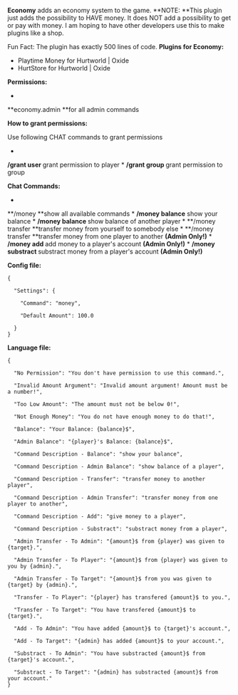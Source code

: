 **Economy** adds an economy system to the game.
**NOTE: **This plugin just adds the possibility to HAVE money. It does NOT add a possibility to get or pay with money. I am hoping to have other developers use this to make plugins like a shop.

Fun Fact: The plugin has exactly 500 lines of code.
**Plugins for Economy:**


* Playtime Money for Hurtworld | Oxide
* HurtStore for Hurtworld | Oxide


**Permissions:**


* 
**economy.admin **for all admin commands


**How to grant permissions:**

Use following CHAT commands to grant permissions


* 
**/grant user <player> <permission>** grant permission to player
* 
**/grant group <group> <permission>** grant permission to group


**Chat Commands:**


* 
**/money **show all available commands
* 
**/money balance** show your balance
* 
**/money balance <player>** show balance of another player
* 
**/money transfer <player> <amount> **transfer money from yourself to somebody else
* 
**/money transfer <player> <target> <amount> **transfer money from one player to another **(Admin Only!)**
* 
**/money add <player> <amount>** add money to a player's account **(Admin Only!)**
* 
**/money substract <player> <amount>** substract money from a player's account **(Admin Only!)**


**Config file:**

````
{

  "Settings": {

    "Command": "money",

    "Default Amount": 100.0

  }
}
````


**Language file:**

````
{

  "No Permission": "You don't have permission to use this command.",

  "Invalid Amount Argument": "Invalid amount argument! Amount must be a number!",

  "Too Low Amount": "The amount must not be below 0!",

  "Not Enough Money": "You do not have enough money to do that!",

  "Balance": "Your Balance: {balance}$",

  "Admin Balance": "{player}'s Balance: {balance}$",

  "Command Description - Balance": "show your balance",

  "Command Description - Admin Balance": "show balance of a player",

  "Command Description - Transfer": "transfer money to another player",

  "Command Description - Admin Transfer": "transfer money from one player to another",

  "Command Description - Add": "give money to a player",

  "Command Description - Substract": "substract money from a player",

  "Admin Transfer - To Admin": "{amount}$ from {player} was given to {target}.",

  "Admin Transfer - To Player": "{amount}$ from {player} was given to you by {admin}.",

  "Admin Transfer - To Target": "{amount}$ from you was given to {target} by {admin}.",

  "Transfer - To Player": "{player} has transfered {amount}$ to you.",

  "Transfer - To Target": "You have transfered {amount}$ to {target}.",

  "Add - To Admin": "You have added {amount}$ to {target}'s account.",

  "Add - To Target": "{admin} has added {amount}$ to your account.",

  "Substract - To Admin": "You have substracted {amount}$ from {target}'s account.",

  "Substract - To Target": "{admin} has substracted {amount}$ from your account."
}
````